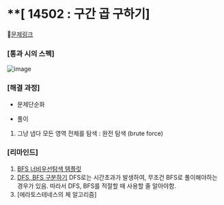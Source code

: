 #  **[ 14502 : 구간 곱 구하기]

🔗[문제링크](https://www.acmicpc.net/problem/14502)



###  **[통과 시의 스펙]**
![image](https://github.com/user-attachments/assets/47a93dab-4573-4fb6-b742-ec993a1bb08d)


### **[해결 과정]**

- 문제단순화


- 풀이
1. 그냥 냅다 모든 영역 전체를 탐색 : 완전 탐색 (brute force)


###  **[리마인드]** 
1. [BFS 너비우선탐색 템플릿](https://blog.naver.com/bbineekim/223688930504)
2. [DFS, BFS 구분하기](https://programmers.co.kr/learn/courses/30/lessons/1844)
   DFS로는 시간초과가 발생하여, 무조건 BFS로 풀이해야하는 경우가 있음. 따라서 DFS, BFS를 적절할 때 사용할 줄 알아야함.
3. [에라토스테네스의 체 알고리즘] 

  
